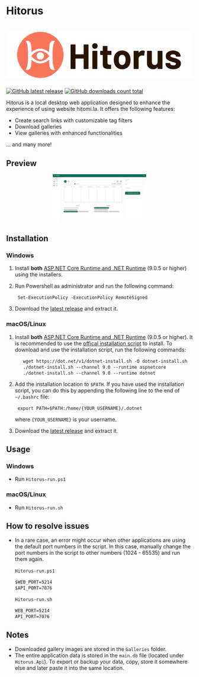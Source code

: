 # Hitorus

<h1 align="center">
  <picture>
    <source media="(prefers-color-scheme: dark)" srcset="content/banner-dark.jpeg">
    <source media="(prefers-color-scheme: light)" srcset="content/banner-light.png">
    <img alt="Hitorus" src="content/banner-light.png">
  </picture>
</h1>

[![GitHub latest release](https://img.shields.io/github/release/kaismic/Hitorus.svg?logo=github)](https://github.com/kaismic/Hitorus/releases/latest)
[![GitHub downloads count total](https://img.shields.io/github/downloads/kaismic/Hitorus/total.svg?logo=github)](https://github.com/kaismic/Hitorus/releases)

Hitorus is a local desktop web application designed to enhance the experience of using website hitomi.la. It offers the following features:

- Create search links with customizable tag filters
- Download galleries
- View galleries with enhanced functionalities

... and many more!

## Preview
<div align="center">
  <img src="./content/preview-1.jpeg" width="50%">
</div>

## Installation
### Windows
1. Install **both** [ASP.NET Core Runtime and .NET Runtime](https://dotnet.microsoft.com/download/dotnet/9.0) (9.0.5 or higher) using the installers.
2. Run Powershell as administrator and run the following command: 

        Set-ExecutionPolicy -ExecutionPolicy RemoteSigned
3. Download the [latest release](https://github.com/kaismic/Hitorus/releases/latest) and extract it.

### macOS/Linux
1. Install **both** [ASP.NET Core Runtime and .NET Runtime](https://dotnet.microsoft.com/download/dotnet/9.0) (9.0.5 or higher). It is recommended to use the [offical installation script](https://learn.microsoft.com/en-us/dotnet/core/install/linux-scripted-manual#scripted-install) to install.
To download and use the installation script, run the following commands:

          wget https://dot.net/v1/dotnet-install.sh -O dotnet-install.sh
          ./dotnet-install.sh --channel 9.0 --runtime aspnetcore
          ./dotnet-install.sh --channel 9.0 --runtime dotnet

2. Add the installation location to `$PATH`. If you have used the installation script, you can do this by appending the following line to the end of `~/.bashrc` file:

        export PATH=$PATH:/home/{YOUR_USERNAME}/.dotnet
    where `{YOUR_USERNAME}` is your username.

3. Download the [latest release](https://github.com/kaismic/Hitorus/releases/latest) and extract it.


## Usage
### Windows
- Run `Hitorus-run.ps1`

### macOS/Linux
- Run `Hitorus-run.sh`

## How to resolve issues
- In a rare case, an error might occur when other applications are using the default port numbers in the script. In this case, manually change the port numbers in the script to other numbers (1024 - 65535) and run them again.

  `Hitorus-run.ps1`

      $WEB_PORT=5214
      $API_PORT=7076
  `Hitorus-run.sh`

      WEB_PORT=5214
      API_PORT=7076

## Notes
- Downloaded gallery images are stored in the `Galleries` folder.
- The entire application data is stored in the `main.db` file (located under `Hitorus.Api`). To export or backup your data, copy, store it somewhere else and later paste it into the same location.